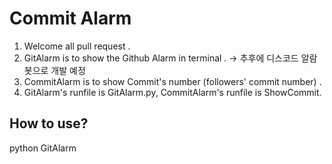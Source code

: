 # Commit Alarm

1. Welcome all pull request .
2. GitAlarm is to show the Github Alarm in terminal .
   -> 추후에 디스코드 알람 봇으로 개발 예정
4. CommitAlarm is to show Commit's number (followers\' commit number) .
5. GitAlarm\'s runfile is GitAlarm.py, CommitAlarm\'s runfile is ShowCommit.

## How to use?

python GitAlarm
